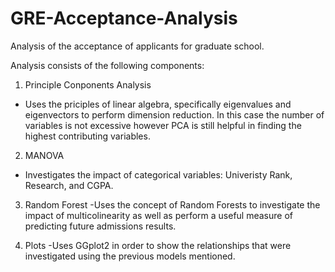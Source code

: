 # GRE-Acceptance-Analysis
Analysis of the acceptance of applicants for graduate school.

Analysis consists of the following components:

1) Principle Conponents Analysis
  - Uses the priciples of linear algebra, specifically eigenvalues and eigenvectors to perform dimension reduction. In this case the number of variables is not excessive however PCA is still helpful in finding the highest contributing variables.
  
2) MANOVA
  - Investigates the impact of categorical variables: Univeristy Rank, Research, and CGPA.
  
3) Random Forest
  -Uses the concept of Random Forests to investigate the impact of multicolinearity as well as perform a useful measure of predicting future admissions results.

4) Plots
  -Uses GGplot2 in order to show the relationships that were investigated using the previous models mentioned.
